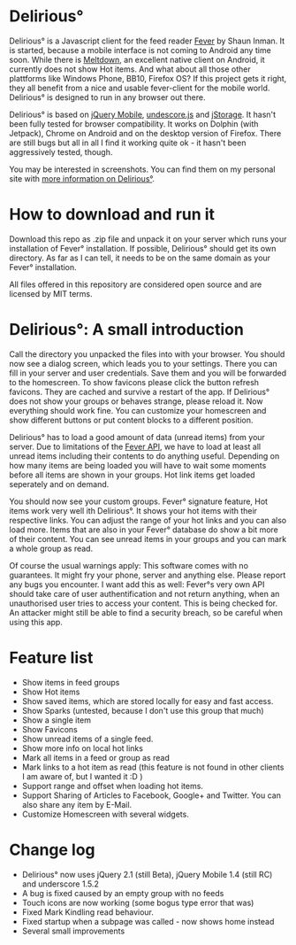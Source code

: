 Delirious°
==========

Delirious° is a Javascript client for the feed reader [Fever](http://www.feedafever.com/) by Shaun Inman. It is started, because a mobile interface is not coming to Android any time soon. While there is [Meltdown](https://github.com/phubbard/Meltdown), an excellent native client on Android, it currently does not show Hot items. And what about all those other plattforms like Windows Phone, BB10, Firefox OS? If this project gets it right, they all benefit from a nice and usable fever-client for the mobile world. Delirious° is designed to run in any browser out there.

Delirious° is based on [jQuery Mobile](http://www.jquerymobile.com/), [undescore.js](http://underscorejs.org/) and [jStorage](http://www.jstorage.info/). It hasn't been fully tested for browser compatibility. It works on Dolphin (with Jetpack), Chrome on Android and on the desktop version of Firefox. There are still bugs but all in all I find it working quite ok - it hasn't been aggressively tested, though.

You may be interested in screenshots. You can find them on my personal site with [more information on Delirious°](http://simply-hg.de/delirious).

How to download and run it
==========================

Download this repo as .zip file and unpack it on your server which runs your installation of Fever° installation. If possible, Delirious° should get its own directory. As far as I can tell, it needs to be on the same domain as your Fever° installation.

All files offered in this repository are considered open source and are licensed by MIT terms.

Delirious°: A small introduction
==============================

Call the directory you unpacked the files into with your browser. You should now see a dialog screen, which leads you to your settings. There you can fill in your server and user credentials. Save them and you will be forwarded to the homescreen. To show favicons please click the button refresh favicons. They are cached and survive a restart of the app. If Delirious° does not show your groups or behaves strange, please reload it. Now everything should work fine. You can customize your homescreen and show different buttons or put content blocks to a different position.

Delirious° has to load a good amount of data (unread items) from your server. Due to limitations of the [Fever API](http://www.feedafever.com/api), we have to load at least all unread items including their contents to do anything useful. Depending on how many items are being loaded you will have to wait some moments before all items are shown in your groups. Hot link items get loaded seperately and on demand.

You should now see your custom groups. Fever° signature feature, Hot items work very well ith Delirious°. It shows your hot items with their respective links. You can adjust the range of your hot links and you can also load more. Items that are also in your Fever° database do show a bit more of their content. You can see unread items in your groups and you can mark a whole group as read.

Of course the usual warnings apply: This software comes with no guarantees. It might fry your phone, server and anything else. Please report any bugs you encounter. I want add this as well: Fever°s very own API should take care of user authentification and not return anything, when an unauthorised user tries to access your content. This is being checked for. An attacker might still be able to find a security breach, so be careful when using this app.

Feature list
============

- Show items in feed groups
- Show Hot items
- Show saved items, which are stored locally for easy and fast access.
- Show Sparks (untested, because I don't use this group that much)
- Show a single item
- Show Favicons
- Show unread items of a single feed.
- Show more info on local hot links
- Mark all items in a feed or group as read
- Mark links to a hot item as read (this feature is not found in other clients I am aware of, but I wanted it :D )
- Support range and offset when loading hot items.
- Support Sharing of Articles to Facebook, Google+ and Twitter. You can also share any item by E-Mail.
- Customize Homescreen with several widgets.

Change log
==========

- Delirious° now uses jQuery 2.1 (still Beta), jQuery Mobile 1.4 (still RC) and underscore 1.5.2
- A bug is fixed caused by an empty group with no feeds
- Touch icons are now working (some bogus type error that was)
- Fixed Mark Kindling read behaviour.
- Fixed startup when a subpage was called - now shows home instead
- Several small improvements
